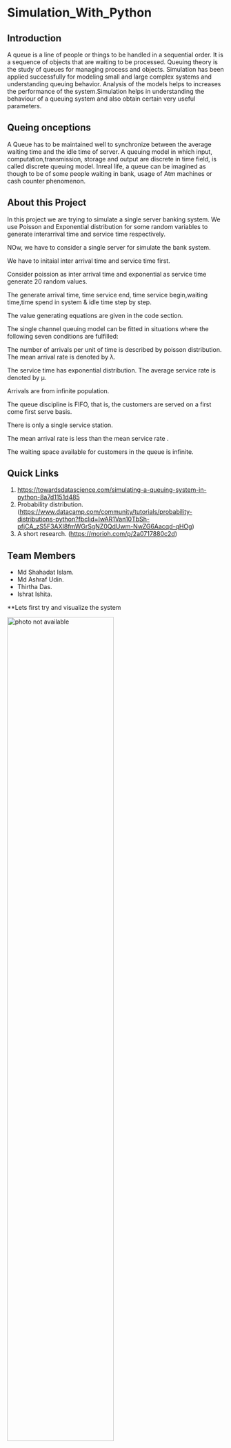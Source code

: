 # Simulation_With_Python


## Introduction

A queue is a line of people or things to be handled in a sequential order. It is a sequence of objects that are waiting to be processed. Queuing theory is the study of queues for managing process and objects. Simulation has been applied successfully for modeling small and large complex systems and understanding queuing behavior. Analysis of the models helps to increases the performance of the system.Simulation helps in understanding the behaviour of a queuing system and also obtain certain very useful parameters. 

## Queing onceptions

A Queue has to be maintained well to synchronize between the average waiting time and the idle time of server. A queuing model in which input, computation,transmission, storage and output are discrete in time field, is called discrete queuing model. Inreal life, a queue can be imagined as though to be of some people waiting in bank, usage of Atm machines or cash counter phenomenon.

## About this Project

In this project we are trying to simulate a single server banking system. We use Poisson and Exponential distribution for some random variables to generate interarrival time and service time respectively.

NOw, we have to consider a single server for simulate the bank system.

We have to initaial inter arrival time and service time first.

Consider poission as inter arrival time and exponential as service time generate 20 random values.

The generate arrival time, time service end, time service begin,waiting time,time spend in system & idle time step by step.

The value generating equations are given in the code section.

The single channel queuing model can be fitted in situations where the following seven conditions are fulfilled:

The number of arrivals per unit of time is described by poisson distribution. The mean arrival rate is denoted by λ.

The service time has exponential distribution. The average service rate is denoted by μ.

Arrivals are from infinite population.

The queue discipline is FIFO, that is, the customers are served on a first come first serve basis.

There is only a single service station.

The mean arrival rate is less than the mean service rate .

The waiting space available for customers in the queue is infinite.

## Quick Links
1. https://towardsdatascience.com/simulating-a-queuing-system-in-python-8a7d1151d485
2. Probability distribution. (https://www.datacamp.com/community/tutorials/probability-distributions-python?fbclid=IwAR1Van10TbSh-pfjCA_zS5F3AXI8fmWGrSgNZ0QdUwm-NwZG6Aacqd-qHOg)
3. A short research. (https://morioh.com/p/2a0717880c2d)

## Team Members

* Md Shahadat Islam. 
* Md Ashraf Udin.
* Thirtha Das.
* Ishrat Ishita.


**Lets first try and visualize the system


<img src="downloads/banking_simulate.png" alt="photo not available" width="70%" height="70%">

1. ***State Variables:*** describe the system at a particular time
2. ***Simulation Clock:*** Keeps track of time
3. ***Statistical Counters:*** Variables for storing statistical info about performance parameters
4. ***Initialization Routine:*** A subprogram or class that initializes the model at time 0
5. ***Timing Routine:*** A subprogram or a class that determines the next event
6. ***Event Routine:*** A subprogram or a class that updates the system when a particular event occurs

## Timing Routine

The timing routine decides which event occurs next by comparing the scheduled time of events and advances the simulation clock to the respective event. Initially, the departure events are scheduled to occur at time infinity(since there are no customers), which guarantees that the first event will be an arrival event.

<img src="C:/UsersShuvo/Pictures/Screenshots/time_routine.png" alt="photo not available" width="70%" height="70%">
